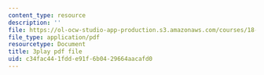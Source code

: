 ```yaml
---
content_type: resource
description: ''
file: https://ol-ocw-studio-app-production.s3.amazonaws.com/courses/18-01sc-single-variable-calculus-fall-2010/c34fac441fdde91f6b0429664aacafd0_G_HS1Dan_x4.pdf
file_type: application/pdf
resourcetype: Document
title: 3play pdf file
uid: c34fac44-1fdd-e91f-6b04-29664aacafd0
---
```

